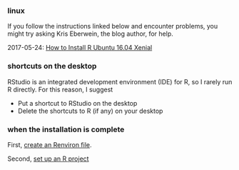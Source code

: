 ### linux

If you follow the instructions linked below and encounter problems, you might try asking Kris Eberwein, the blog author, for help.

2017-05-24: [How to Install R Ubuntu 16.04 Xenial](http://www.datascienceriot.com//r/install-ubuntu16/)

### shortcuts on the desktop

RStudio is an integrated development environment (IDE) for R, so I rarely run R directly. For this reason, I suggest

-   Put a shortcut to RStudio on the desktop
-   Delete the shortcuts to R (if any) on your desktop

### when the installation is complete

First, [create an Renviron file](https://github.com/DSR-RHIT/install-R-and-RStudio/blob/master/pages/setup_Renviron.md).

Second, [set up an R project](https://github.com/DSR-RHIT/install-R-and-RStudio/blob/master/pages/setup_R_project.md)
